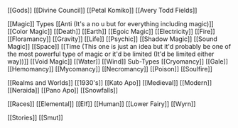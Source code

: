[[Gods]]
 [[Divine Council]]
 [[Petal Komiko]]
 [[Avery Todd Fields]]

[[Magic]]
 Types
   [[Anti (It's a no u but for everything including magic)]]
   [[Color Magic]]
   [[Death]]
   [[Earth]]
   [[Egoic Magic]]
   [[Electricity]]
   [[Fire]]
   [[Floramancy]]
   [[Gravity]]
   [[Life]]
   [[Psychic]]
   [[Shadow Magic]]
   [[Sound Magic]]
   [[Space]]
   [[Time (This one is just an idea but it'd probably be one of the most powerful type of magic or it'd be limited (It'd be limited either way))]]
   [[Void Magic]]
   [[Water]]
   [[Wind]]
 Sub-Types
  [[Cryomancy]]
  [[Gale]]
  [[Hemomancy]]
  [[Mycomancy]]
  [[Necromancy]]
  [[Poison]]
  [[Soulfire]]

[[Realms and Worlds]]
 [[1930's]]
 [[Kato Apo]]
 [[Medieval]]
 [[Modern]]
 [[Neraida]]
 [[Pano Apo]]
 [[Snowfalls]]

[[Races]]
 [[Elemental]]
 [[Elf]]
 [[Human]]
 [[Lower Fairy]]
 [[Wyrn]]

[[Stories]]
[[Smut]]